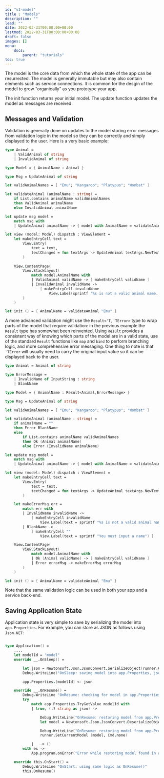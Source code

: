 ```yaml
---
id: "v1-model"
title : "Models"
description: ""
lead: ""
date: 2022-03-31T00:00:00+00:00
lastmod: 2022-03-31T00:00:00+00:00
draft: false
images: []
menu:
    docs:
        parent: "tutorials"
toc: true
---
```


The model is the core data from which the whole state of the app can be resurrected.  The model is generally immutable but may also contain elements such as service connections.
It is common for the desgin of the model to grow "organically" as you prototype your app.

The init function returns your initial model.  The update function updates the model as messages are received.

## Messages and Validation

Validation is generally done on updates to the model storing error messages from validation logic in the model so they can be correctly and simply displayed to the user. Here is a very basic example:

```fs
type Animal =
    | ValidAnimal of string
    | InvalidAnimal of string

type Model = { AnimalName : Animal }

type Msg = UpdateAnimal of string

let validAnimalNames = [ "Emu"; "Kangaroo"; "Platypus"; "Wombat" ]

let validateAnimal (animalName : string) =
    if List.contains animalName validAnimalNames
    then ValidAnimal animalName
    else InvalidAnimal animalName

let update msg model =
    match msg with
    | UpdateAnimal animalName -> { model with AnimalName = validateAnimal animalName }

let view (model: Model) dispatch : ViewElement =
    let makeEntryCell text =
        View.Entry(
            text = text,
            textChanged = fun textArgs -> UpdateAnimal textArgs.NewTextValue |> dispatch
        )
    
    View.ContentPage(
        View.StackLayout(
            match model.AnimalName with
            | ValidAnimal validName -> [ makeEntryCell validName ]
            | InvalidAnimal invalidName ->
                [ makeEntryCell invalidName
                    View.Label(sprintf "%s is not a valid animal name. Try %A" invalidName validAnimalNames) ]
        )
    )

let init () = { AnimalName = validateAnimal "Emu" }
```

A more advanced validation might use the `Result<'T,'TError>` type to wrap parts of the model that require validation: in the previous example the `Result` type has somewhat been reinvented. Using `Result` provides a consistent way of knowing which parts of the model are in a valid state, use of the standard `Result` functions like `map` and `bind` to perform branching logic, and more comprehensive error messaging. One thing to note is that `'TError` will usually need to carry the original input value so it can be displayed back to the user.

```fs
type Animal = Animal of string

type ErrorMessage =
    | InvalidName of InputString : string
    | BlankName

type Model = { AnimalName : Result<Animal,ErrorMessage> }

type Msg = UpdateAnimal of string

let validAnimalNames = [ "Emu"; "Kangaroo"; "Platypus"; "Wombat" ]

let validateAnimal (animalName : string) =
    if animalName = ""
    then Error BlankName
    else
        if List.contains animalName validAnimalNames
        then Ok (Animal animalName)
        else Error (InvalidName animalName)

let update msg model =
    match msg with
    | UpdateAnimal animalName -> { model with AnimalName = validateAnimal animalName }

let view (model: Model) dispatch : ViewElement =
    let makeEntryCell text =
        View.Entry(
            text = text,
            textChanged = fun textArgs -> UpdateAnimal textArgs.NewTextValue |> dispatch
        )

    let makeErrorMsg err =
        match err with
        | InvalidName invalidName ->
            [ makeEntryCell invalidName
                View.Label(text = sprintf "%s is not a valid animal name. Try %A" invalidName validAnimalNames) ]
        | BlankName ->
            [ makeEntryCell ""
                View.Label(text = sprintf "You must input a name") ]

    View.ContentPage(
        View.StackLayout(
            match model.AnimalName with
            | Ok (Animal validName) -> [ makeEntryCell validName ]
            | Error errorMsg -> makeErrorMsg errorMsg
        )
    )

let init () = { AnimalName = validateAnimal "Emu" }
```

Note that the same validation logic can be used in both your app and a service back-end.

## Saving Application State

Application state is very simple to save by serializing the model into `app.Properties`. For example, you can store as JSON as follows using `Json.NET`:

```fs

type Application() =
    ....
    let modelId = "model"
    override __.OnSleep() =

        let json = Newtonsoft.Json.JsonConvert.SerializeObject(runner.CurrentModel)
        Debug.WriteLine("OnSleep: saving model into app.Properties, json = {0}", json)

        app.Properties.[modelId] <- json

    override __.OnResume() =
        Debug.WriteLine "OnResume: checking for model in app.Properties"
        try
            match app.Properties.TryGetValue modelId with
            | true, (:? string as json) ->

                Debug.WriteLine("OnResume: restoring model from app.Properties, json = {0}", json)
                let model = Newtonsoft.Json.JsonConvert.DeserializeObject<App.Model>(json)

                Debug.WriteLine("OnResume: restoring model from app.Properties, model = {0}", (sprintf "%0A" model))
                runner.SetCurrentModel (model, Cmd.none)

            | _ -> ()
        with ex ->
            App.program.onError("Error while restoring model found in app.Properties", ex)

    override this.OnStart() =
        Debug.WriteLine "OnStart: using same logic as OnResume()"
        this.OnResume()
```
